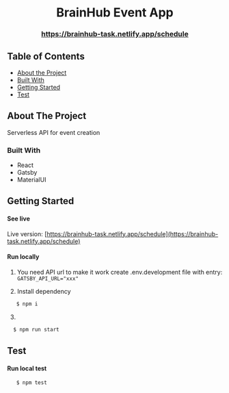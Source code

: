   <h1 align="center">BrainHub Event App</h1>
  <h3 align="center"><a href="https://brainhub-task.netlify.app/schedule">https://brainhub-task.netlify.app/schedule</a></h3>
<!-- TABLE OF CONTENTS -->

## Table of Contents

- [About the Project](#about-the-project)
- [Built With](#built-with)
- [Getting Started](#getting-started)
- [Test](#test)

<!-- ABOUT THE PROJECT -->

## About The Project

Serverless API for event creation

### Built With

- React
- Gatsby
- MaterialUI

<!-- GETTING STARTED -->

## Getting Started

#### See live

Live version: [https://brainhub-task.netlify.app/schedule](https://brainhub-task.netlify.app/schedule)

#### Run locally

1. You need API url to make it work create .env.development file with entry:
   <br>
   `GATSBY_API_URL="xxx"`

2. Install dependency

```bash
   $ npm i
```

3.

```bash
  $ npm run start
```

<!-- Test -->

## Test

#### Run local test

```bash
   $ npm test
```

